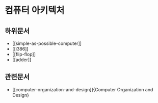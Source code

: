 # 컴퓨터 아키텍처

## 하위문서

- [[simple-as-possible-computer]]
- [[i386]]
- [[flip-flop]]
- [[adder]]

## 관련문서

- [[computer-organization-and-design]]{Computer Organization and Design}

